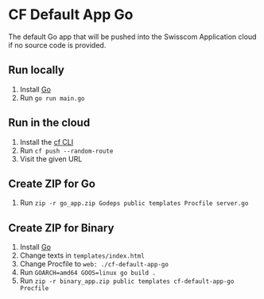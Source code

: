 # CF Default App Go

The default Go app that will be pushed into the Swisscom Application cloud if no source code is provided.

## Run locally

1. Install [Go](https://golang.org/doc/install)
1. Run `go run main.go`

## Run in the cloud

1. Install the [cf CLI](https://github.com/cloudfoundry/cli#downloads)
1. Run `cf push --random-route`
1. Visit the given URL

## Create ZIP for Go

1. Run `zip -r go_app.zip Godeps public templates Procfile server.go`

## Create ZIP for Binary

1. Install [Go](https://golang.org/doc/install)
1. Change texts in `templates/index.html`
1. Change Procfile to `web: ./cf-default-app-go`
1. Run `GOARCH=amd64 GOOS=linux go build .`
1. Run `zip -r binary_app.zip public templates cf-default-app-go Procfile`
